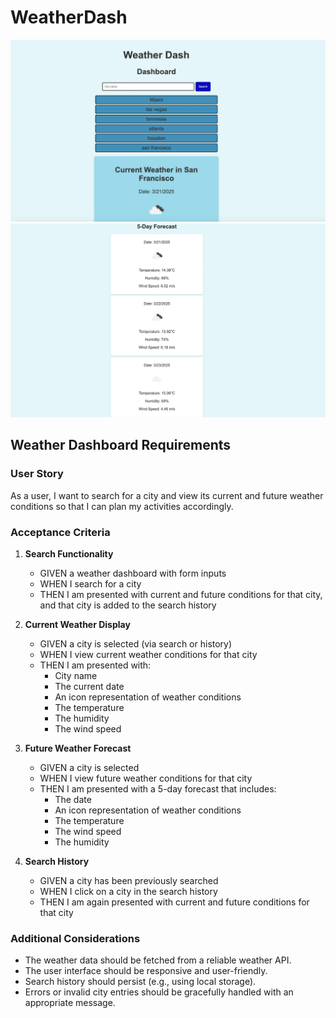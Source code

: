 # WeatherDash
![WD-1](./assets/images/WD-1.png)
![WD-2](./assets/images/WD-2.png)

## Weather Dashboard Requirements

### User Story
As a user, I want to search for a city and view its current and future weather conditions so that I can plan my activities accordingly.

### Acceptance Criteria

1. **Search Functionality**
   - GIVEN a weather dashboard with form inputs
   - WHEN I search for a city
   - THEN I am presented with current and future conditions for that city, and that city is added to the search history

2. **Current Weather Display**
   - GIVEN a city is selected (via search or history)
   - WHEN I view current weather conditions for that city
   - THEN I am presented with:
     - City name
     - The current date
     - An icon representation of weather conditions
     - The temperature
     - The humidity
     - The wind speed

3. **Future Weather Forecast**
   - GIVEN a city is selected
   - WHEN I view future weather conditions for that city
   - THEN I am presented with a 5-day forecast that includes:
     - The date
     - An icon representation of weather conditions
     - The temperature
     - The wind speed
     - The humidity

4. **Search History**
   - GIVEN a city has been previously searched
   - WHEN I click on a city in the search history
   - THEN I am again presented with current and future conditions for that city

### Additional Considerations
- The weather data should be fetched from a reliable weather API.
- The user interface should be responsive and user-friendly.
- Search history should persist (e.g., using local storage).
- Errors or invalid city entries should be gracefully handled with an appropriate message.
